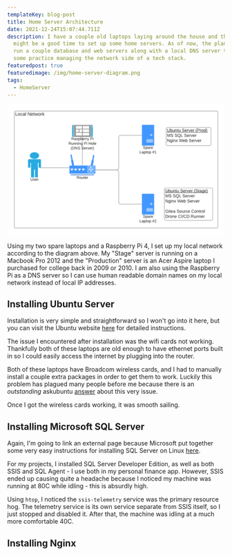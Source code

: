 ```yaml
---
templateKey: blog-post
title: Home Server Architecture
date: 2021-12-24T15:07:44.711Z
description: I have a couple old laptops laying around the house and thought now
  might be a good time to set up some home servers. As of now, the plan is to
  run a couple database and web servers along with a local DNS server to get
  some practice managing the network side of a tech stack.
featuredpost: true
featuredimage: /img/home-server-diagram.png
tags:
  - HomeServer
---
```

![Home Server Architecture](../../../static/img/home-server-diagram.png)

Using my two spare laptops and a Raspberry Pi 4, I set up my local network according to the diagram above. My "Stage" server is running on a Macbook Pro 2012 and the "Production" server is an Acer Aspire laptop I purchased for college back in 2009 or 2010. I am also using the Raspberry Pi as a DNS server so I can use human readable domain names on my local network instead of local IP addresses.

## Installing Ubuntu Server

Installation is very simple and straightforward so I won't go into it here, but you can visit the Ubuntu website [here](https://ubuntu.com/server/docs/installation) for detailed instructions.

The issue I encountered after installation was the wifi cards not working. Thankfully both of these laptops are old enough to have ethernet ports built in so I could easily access the internet by plugging into the router.

Both of these laptops have Broadcom wireless cards, and I had to manually install a couple extra packages in order to get them to work. Luckily this problem has plagued many people before me because there is an _outstanding_ askubuntu [answer](https://askubuntu.com/questions/55868/installing-broadcom-wireless-drivers/) about this very issue.

Once I got the wireless cards working, it was smooth sailing.

## Installing Microsoft SQL Server

Again, I'm going to link an external page because Microsoft put together some very easy instructions for installing SQL Server on Linux [here](https://docs.microsoft.com/en-us/sql/linux/quickstart-install-connect-ubuntu?view=sql-server-ver15).

For my projects, I installed SQL Server Developer Edition, as well as both SSIS and SQL Agent - I use both in my personal finance app. However, SSIS ended up causing quite a headache because I noticed my machine was running at 80C while idling - this is absurdly high.

Using `htop`, I noticed the `ssis-telemetry` service was the primary resource hog. The telemetry service is its own service separate from SSIS itself, so I just stopped and disabled it. After that, the machine was idling at a much more comfortable 40C.

## Installing Nginx

